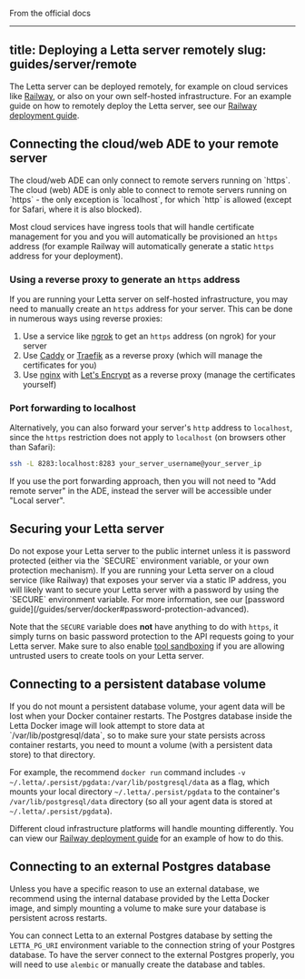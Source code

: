 From the official docs

---
title: Deploying a Letta server remotely
slug: guides/server/remote
---

The Letta server can be deployed remotely, for example on cloud services like [Railway](https://railway.com/), or also on your own self-hosted infrastructure.
For an example guide on how to remotely deploy the Letta server, see our [Railway deployment guide](/guides/server/railway).

## Connecting the cloud/web ADE to your remote server
<Warning>
The cloud/web ADE can only connect to remote servers running on `https`.
</Warning>
The cloud (web) ADE is only able to connect to remote servers running on `https` - the only exception is `localhost`, for which `http` is allowed (except for Safari, where it is also blocked).

Most cloud services have ingress tools that will handle certificate management for you and you will automatically be provisioned an `https` address (for example Railway will automatically generate a static `https` address for your deployment).

### Using a reverse proxy to generate an `https` address
If you are running your Letta server on self-hosted infrastructure, you may need to manually create an `https` address for your server.
This can be done in numerous ways using reverse proxies:

1. Use a service like [ngrok](https://ngrok.com/) to get an `https` address (on ngrok) for your server
2. Use [Caddy](https://github.com/caddyserver/caddy) or [Traefik](https://github.com/traefik/traefik) as a reverse proxy (which will manage the certificates for you)
3. Use [nginx](https://nginx.org/) with [Let's Encrypt](https://letsencrypt.org/) as a reverse proxy (manage the certificates yourself)

### Port forwarding to localhost
Alternatively, you can also forward your server's `http` address to `localhost`, since the `https` restriction does not apply to `localhost` (on browsers other than Safari):
```sh
ssh -L 8283:localhost:8283 your_server_username@your_server_ip
```

If you use the port forwarding approach, then you will not need to "Add remote server" in the ADE, instead the server will be accessible under "Local server".

## Securing your Letta server
<Warning>
Do not expose your Letta server to the public internet unless it is password protected (either via the `SECURE` environment variable, or your own protection mechanism).
</Warning>
If you are running your Letta server on a cloud service (like Railway) that exposes your server via a static IP address, you will likely want to secure your Letta server with a password by using the `SECURE` environment variable.
For more information, see our [password guide](/guides/server/docker#password-protection-advanced).

Note that the `SECURE` variable does **not** have anything to do with `https`, it simply turns on basic password protection to the API requests going to your Letta server. Make sure to also enable [tool sandboxing](/guides/selfhosting#tool-sandboxing) if you are allowing untrusted users to create tools on your Letta server.

## Connecting to a persistent database volume
<Warning>
If you do not mount a persistent database volume, your agent data will be lost when your Docker container restarts.
</Warning>
The Postgres database inside the Letta Docker image will look attempt to store data at `/var/lib/postgresql/data`, so to make sure your state persists across container restarts, you need to mount a volume (with a persistent data store) to that directory.

For example, the recommend `docker run` command includes `-v ~/.letta/.persist/pgdata:/var/lib/postgresql/data` as a flag, which mounts your local directory `~/.letta/.persist/pgdata` to the container's `/var/lib/postgresql/data` directory (so all your agent data is stored at `~/.letta/.persist/pgdata`).

Different cloud infrastructure platforms will handle mounting differently. You can view our [Railway deployment guide](/guides/server/railway) for an example of how to do this.

## Connecting to an external Postgres database
<Tip>
Unless you have a specific reason to use an external database, we recommend using the internal database provided by the Letta Docker image, and simply mounting a volume to make sure your database is persistent across restarts.
</Tip>

You can connect Letta to an external Postgres database by setting the `LETTA_PG_URI` environment variable to the connection string of your Postgres database.
To have the server connect to the external Postgres properly, you will need to use `alembic` or manually create the database and tables.
